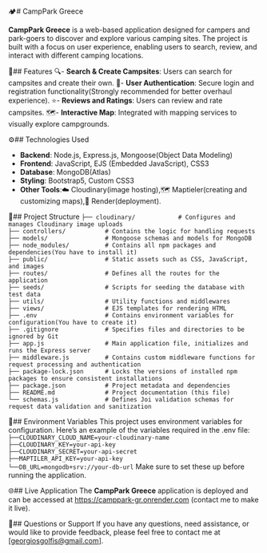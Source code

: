 🏕️# CampPark Greece

**CampPark Greece** is a web-based application designed for campers and park-goers to discover
  and explore various camping sites. The project is built with a focus on user experience, 
  enabling users to search, review, and interact with different camping locations.

🌟## Features
🔍- **Search & Create Campsites**: Users can search for campsites and create their own.
🔑- **User Authentication**: Secure login and registration functionality(Strongly recommended for better overhaul experience).
⭐- **Reviews and Ratings**: Users can review and rate campsites.
🗺️- **Interactive Map**: Integrated with mapping services to visually explore campgrounds.

⚙️## Technologies Used
- **Backend**: Node.js, Express.js, Mongoose(Object Data Modeling)
- **Frontend**: JavaScript, EJS (Embedded JavaScript), CSS3
- **Database**: MongoDB(Atlas)
- **Styling**: Bootstrap5, Custom CSS3
- **Other Tools**:☁️ Cloudinary(image hosting),🗺️ Maptieler(creating and customizing maps),🚀 Render(deployment). 

📂## Project Structure
```├── cloudinary/            # Configures and manages Cloudinary image uploads```\
```├── controllers/           # Contains the logic for handling requests```\
```├── models/                # Mongoose schemas and models for MongoDB```\
```├── node_modules/          # Contains all npm packages and dependencies(You have to install it)```\
```├── public/                # Static assets such as CSS, JavaScript, and images```\
```├── routes/                # Defines all the routes for the application```\
```├── seeds/                 # Scripts for seeding the database with test data```\
```├── utils/                 # Utility functions and middlewares ```\
```├── views/                 # EJS templates for rendering HTML```\
```├── .env                   # Contains environment variables for configuration(You have to create it)```\
```├── .gitignore             # Specifies files and directories to be ignored by Git```\
```├── app.js                 # Main application file, initializes and runs the Express server```\
```├── middleware.js          # Contains custom middleware functions for request processing and authentication```\
```├── package-lock.json      # Locks the versions of installed npm packages to ensure consistent installations```\
```├── package.json           # Project metadata and dependencies```\
```├── README.md              # Project documentation (this file)```\
```└── schemas.js             # Defines Joi validation schemas for request data validation and sanitization```

🔑## Environment Variables
This project uses environment variables for configuration. Here’s an example of the variables required in the .env file:
```├──CLOUDINARY_CLOUD_NAME=your-cloudinary-name```\
```├──CLOUDINARY_KEY=your-api-key```\
```├──CLOUDINARY_SECRET=your-api-secret```\
```├──MAPTILER_API_KEY=your-api-key```\
```└──DB_URL=mongodb+srv://your-db-url```
Make sure to set these up before running the application.

🌐## Live Application
The **CampPark Greece** application is deployed and can be accessed at https://camppark-gr.onrender.com (contact me to make it live).

📧## Questions or Support
If you have any questions, need assistance, or would like to provide feedback, please feel free to contact me at [georgiosgolfis@gmail.com].
